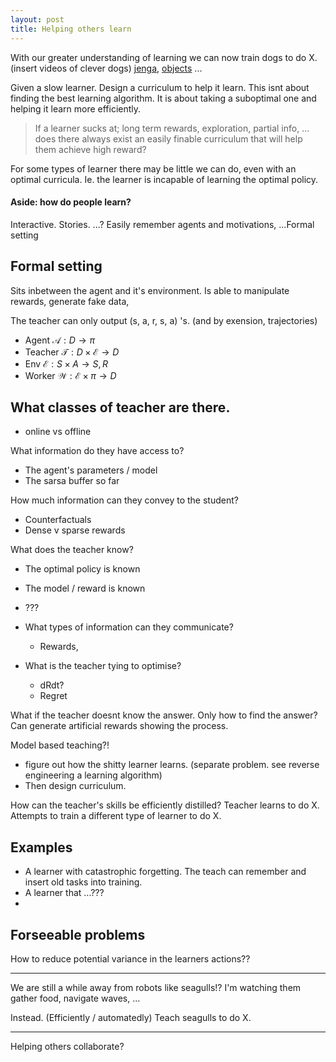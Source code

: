 ```yaml
---
layout: post
title: Helping others learn
---
```


With our greater understanding of learning we can now train dogs to do X. (insert videos of clever dogs) [jenga](https://www.youtube.com/watch?v=1kl3Y82qRDg), [objects](https://www.youtube.com/watch?v=Ip_uVTWfXyI) ...

Given a slow learner. Design a curriculum to help it learn. This isnt about finding the best learning algorithm. It is about taking a suboptimal one and helping it learn more efficiently.

> If a learner sucks at; long term rewards, exploration, partial info, ... does there always exist an easily finable curriculum that will help them achieve high reward?

For some types of learner there may be little we can do, even with an optimal curricula.
Ie. the learner is incapable of learning the optimal policy.

#### Aside: how do people learn?
Interactive. Stories. ...? Easily remember agents and motivations, ...Formal setting

## Formal setting

Sits inbetween the agent and it's environment. Is able to manipulate rewards, generate fake data,

The teacher can only output (s, a, r, s, a) 's. (and by exension, trajectories)

- Agent $\mathcal A: D\to \pi$
- Teacher $\mathcal T: D \times \mathcal E\to D$
- Env $\mathcal E: S \times A \to S, R$
- Worker $\mathcal W: \mathcal E \times \pi \to D$

## What classes of teacher are there.

- online vs offline

What information do they have access to?
- The agent's parameters / model
- The sarsa buffer so far

How much information can they convey to the student?
- Counterfactuals
- Dense v sparse rewards

What does the teacher know?
- The optimal policy is known
- The model / reward is known
- ???

- What types of information can they communicate?
  - Rewards,
- What is the teacher tying to optimise?
  - dRdt?
  - Regret


What if the teacher doesnt know the answer. Only how to find the answer? Can generate artificial rewards showing the process.

Model based teaching?!

- figure out how the shitty learner learns. (separate problem. see reverse engineering a learning algorithm)
- Then design curriculum.

How can the teacher's skills be efficiently distilled? Teacher learns to do X. Attempts to train a different type of learner to do X.

## Examples

- A learner with catastrophic forgetting. The teach can remember and insert old tasks into training.
- A learner that ...???
-

## Forseeable problems


How to reduce potential variance in the learners actions??


***

We are still a while away from robots like seagulls!? I'm watching them gather food, navigate waves, ...

Instead. (Efficiently / automatedly) Teach seagulls to do X.

***

Helping others collaborate?